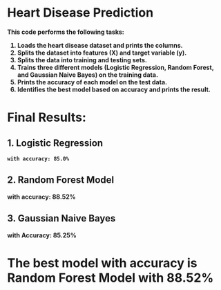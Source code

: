# Heart Disease Prediction
<b>This code performs the following tasks:

1. Loads the heart disease dataset and prints the columns.
2. Splits the dataset into features (X) and target variable (y).
3. Splits the data into training and testing sets.
4. Trains three different models <b>(Logistic Regression, Random Forest, and Gaussian Naive Bayes)</b> on the training data.
5. Prints the accuracy of each model on the test data.
6. Identifies the best model based on accuracy and prints the result.

# Final Results:<b>
## 1. Logistic Regression
    with accuracy: 85.0%
## 2. Random Forest Model
   with accuracy: 88.52%
## 3. Gaussian Naive Bayes
   with Accuracy: 85.25% </b>

# The best model with accuracy is Random Forest Model with 88.52%
